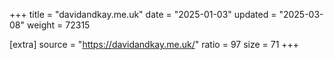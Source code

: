 +++
title = "davidandkay.me.uk"
date = "2025-01-03"
updated = "2025-03-08"
weight = 72315

[extra]
source = "https://davidandkay.me.uk/"
ratio = 97
size = 71
+++
